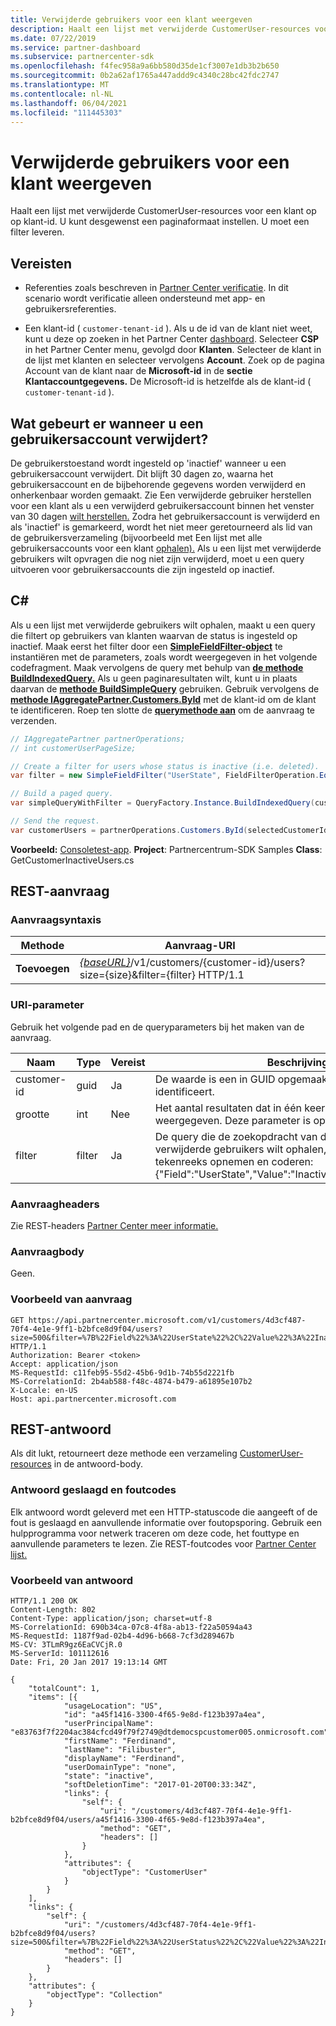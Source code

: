 ```yaml
---
title: Verwijderde gebruikers voor een klant weergeven
description: Haalt een lijst met verwijderde CustomerUser-resources voor een klant op op klant-id. U kunt desgewenst een paginaformaat instellen. U moet een filter leveren.
ms.date: 07/22/2019
ms.service: partner-dashboard
ms.subservice: partnercenter-sdk
ms.openlocfilehash: f4fec958a9a6bb580d35de1cf3007e1db3b2b650
ms.sourcegitcommit: 0b2a62af1765a447addd9c4340c28bc42fdc2747
ms.translationtype: MT
ms.contentlocale: nl-NL
ms.lasthandoff: 06/04/2021
ms.locfileid: "111445303"
---
```

# <a name="view-deleted-users-for-a-customer"></a>Verwijderde gebruikers voor een klant weergeven

Haalt een lijst met verwijderde CustomerUser-resources voor een klant op op klant-id. U kunt desgewenst een paginaformaat instellen. U moet een filter leveren.

## <a name="prerequisites"></a>Vereisten

- Referenties zoals beschreven in [Partner Center verificatie](partner-center-authentication.md). In dit scenario wordt verificatie alleen ondersteund met app- en gebruikersreferenties.

- Een klant-id ( `customer-tenant-id` ). Als u de id van de klant niet weet, kunt u deze op zoeken in het Partner Center [dashboard](https://partner.microsoft.com/dashboard). Selecteer **CSP** in het Partner Center menu, gevolgd door **Klanten**. Selecteer de klant in de lijst met klanten en selecteer vervolgens **Account**. Zoek op de pagina Account van de klant naar de **Microsoft-id** in de **sectie Klantaccountgegevens.** De Microsoft-id is hetzelfde als de klant-id ( `customer-tenant-id` ).

## <a name="what-happens-when-you-delete-a-user-account"></a>Wat gebeurt er wanneer u een gebruikersaccount verwijdert?

De gebruikerstoestand wordt ingesteld op 'inactief' wanneer u een gebruikersaccount verwijdert. Dit blijft 30 dagen zo, waarna het gebruikersaccount en de bijbehorende gegevens worden verwijderd en onherkenbaar worden gemaakt. Zie Een verwijderde gebruiker herstellen voor een klant als u een verwijderd gebruikersaccount binnen het venster van 30 dagen [wilt herstellen.](restore-a-user-for-a-customer.md) Zodra het gebruikersaccount is verwijderd en als 'inactief' is gemarkeerd, wordt het niet meer geretourneerd als lid van de gebruikersverzameling (bijvoorbeeld met Een lijst met alle gebruikersaccounts voor een klant [ophalen).](get-a-list-of-all-user-accounts-for-a-customer.md) Als u een lijst met verwijderde gebruikers wilt opvragen die nog niet zijn verwijderd, moet u een query uitvoeren voor gebruikersaccounts die zijn ingesteld op inactief.

## <a name="c"></a>C\#

Als u een lijst met verwijderde gebruikers wilt ophalen, maakt u een query die filtert op gebruikers van klanten waarvan de status is ingesteld op inactief. Maak eerst het filter door een [**SimpleFieldFilter-object**](/dotnet/api/microsoft.store.partnercenter.models.query.simplefieldfilter) te instantiëren met de parameters, zoals wordt weergegeven in het volgende codefragment. Maak vervolgens de query met behulp van [**de methode BuildIndexedQuery.**](/dotnet/api/microsoft.store.partnercenter.models.query.queryfactory.buildindexedquery) Als u geen paginaresultaten wilt, kunt u in plaats daarvan de [**methode BuildSimpleQuery**](/dotnet/api/microsoft.store.partnercenter.models.query.queryfactory.buildsimplequery) gebruiken. Gebruik vervolgens de [**methode IAggregatePartner.Customers.ById**](/dotnet/api/microsoft.store.partnercenter.customers.icustomercollection.byid) met de klant-id om de klant te identificeren. Roep ten slotte de [**querymethode aan**](/dotnet/api/microsoft.store.partnercenter.customerusers.icustomerusercollection.query) om de aanvraag te verzenden.

``` csharp
// IAggregatePartner partnerOperations;
// int customerUserPageSize;

// Create a filter for users whose status is inactive (i.e. deleted).
var filter = new SimpleFieldFilter("UserState", FieldFilterOperation.Equals, "Inactive");

// Build a paged query.
var simpleQueryWithFilter = QueryFactory.Instance.BuildIndexedQuery(customerUserPageSize, 0, filter);

// Send the request.
var customerUsers = partnerOperations.Customers.ById(selectedCustomerId).Users.Query(simpleQueryWithFilter);
```

**Voorbeeld:** [Consoletest-app](console-test-app.md). **Project**: Partnercentrum-SDK Samples **Class**: GetCustomerInactiveUsers.cs

## <a name="rest-request"></a>REST-aanvraag

### <a name="request-syntax"></a>Aanvraagsyntaxis

| Methode  | Aanvraag-URI                                                                                                       |
|---------|-------------------------------------------------------------------------------------------------------------------|
| **Toevoegen** | [*{baseURL}*](partner-center-rest-urls.md)/v1/customers/{customer-id}/users?size={size}&filter={filter} HTTP/1.1 |

### <a name="uri-parameter"></a>URI-parameter

Gebruik het volgende pad en de queryparameters bij het maken van de aanvraag.

| Naam        | Type   | Vereist | Beschrijving                                                                                                                                                                        |
|-------------|--------|----------|------------------------------------------------------------------------------------------------------------------------------------------------------------------------------------|
| customer-id | guid   | Ja      | De waarde is een in GUID opgemaakte klant-id die de klant identificeert.                                                                                                            |
| grootte        | int    | Nee       | Het aantal resultaten dat in één keer moet worden weergegeven. Deze parameter is optioneel.                                                                                                     |
| filter      | filter | Ja      | De query die de zoekopdracht van de gebruiker filtert. Als u verwijderde gebruikers wilt ophalen, moet u de volgende tekenreeks opnemen en coderen: {"Field":"UserState","Value":"Inactive","Operator":"equals"}. |

### <a name="request-headers"></a>Aanvraagheaders

Zie REST-headers [Partner Center meer informatie.](headers.md)

### <a name="request-body"></a>Aanvraagbody

Geen.

### <a name="request-example"></a>Voorbeeld van aanvraag

```http
GET https://api.partnercenter.microsoft.com/v1/customers/4d3cf487-70f4-4e1e-9ff1-b2bfce8d9f04/users?size=500&filter=%7B%22Field%22%3A%22UserState%22%2C%22Value%22%3A%22Inactive%22%2C%22Operator%22%3A%22equals%22%7D HTTP/1.1
Authorization: Bearer <token>
Accept: application/json
MS-RequestId: c11feb95-55d2-45b6-9d1b-74b55d2221fb
MS-CorrelationId: 2b4ab588-f48c-4874-b479-a61895e107b2
X-Locale: en-US
Host: api.partnercenter.microsoft.com
```

## <a name="rest-response"></a>REST-antwoord

Als dit lukt, retourneert deze methode een verzameling [CustomerUser-resources](user-resources.md#customeruser) in de antwoord-body.

### <a name="response-success-and-error-codes"></a>Antwoord geslaagd en foutcodes

Elk antwoord wordt geleverd met een HTTP-statuscode die aangeeft of de fout is geslaagd en aanvullende informatie over foutopsporing. Gebruik een hulpprogramma voor netwerk traceren om deze code, het fouttype en aanvullende parameters te lezen. Zie REST-foutcodes voor [Partner Center lijst.](error-codes.md)

### <a name="response-example"></a>Voorbeeld van antwoord

```http
HTTP/1.1 200 OK
Content-Length: 802
Content-Type: application/json; charset=utf-8
MS-CorrelationId: 690b34ca-07c8-4f8a-ab13-f22a50594a43
MS-RequestId: 1187f9ad-02b4-4d96-b668-7cf3d289467b
MS-CV: 3TLmR9gz6EaCVCjR.0
MS-ServerId: 101112616
Date: Fri, 20 Jan 2017 19:13:14 GMT

{
    "totalCount": 1,
    "items": [{
            "usageLocation": "US",
            "id": "a45f1416-3300-4f65-9e8d-f123b397a4ea",
            "userPrincipalName": "e83763f7f2204ac384cfcd49f79f2749@dtdemocspcustomer005.onmicrosoft.com",
            "firstName": "Ferdinand",
            "lastName": "Filibuster",
            "displayName": "Ferdinand",
            "userDomainType": "none",
            "state": "inactive",
            "softDeletionTime": "2017-01-20T00:33:34Z",
            "links": {
                "self": {
                    "uri": "/customers/4d3cf487-70f4-4e1e-9ff1-b2bfce8d9f04/users/a45f1416-3300-4f65-9e8d-f123b397a4ea",
                    "method": "GET",
                    "headers": []
                }
            },
            "attributes": {
                "objectType": "CustomerUser"
            }
        }
    ],
    "links": {
        "self": {
            "uri": "/customers/4d3cf487-70f4-4e1e-9ff1-b2bfce8d9f04/users?size=500&filter=%7B%22Field%22%3A%22UserStatus%22%2C%22Value%22%3A%22Inactive%22%2C%22Operator%22%3A%22equals%22%7D",
            "method": "GET",
            "headers": []
        }
    },
    "attributes": {
        "objectType": "Collection"
    }
}
```
